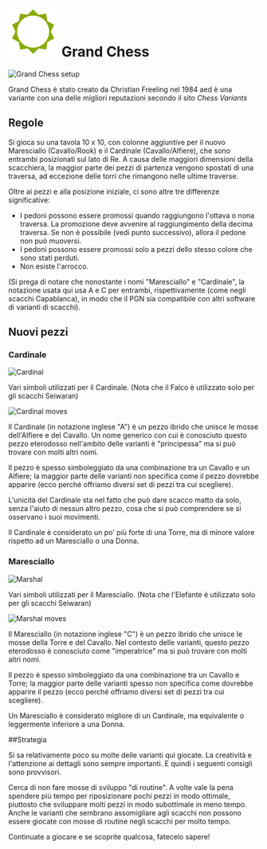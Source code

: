 
# ![Grand](https://github.com/gbtami/pychess-variants/blob/master/static/icons/grand.svg) Grand Chess

![Grand Chess setup](https://github.com/gbtami/pychess-variants/blob/master/static/images/CVariantsGuide/Grand.png)

Grand Chess è stato creato da Christian Freeling nel 1984 aed è una variante con una delle migliori reputazioni secondo il sito *Chess Variants*

## Regole

Si gioca su una tavola 10 x 10, con colonne aggiuntive per il nuovo Maresciallo (Cavallo/Rook) e il Cardinale (Cavallo/Alfiere), che sono entrambi posizionati sul lato di Re. A causa delle maggiori dimensioni della scacchiera, la maggior parte dei pezzi di partenza vengono spostati di una traversa, ad eccezione delle torri che rimangono nelle ultime traverse.

Oltre ai pezzi e alla posizione iniziale, ci sono altre tre differenze significative:

* I pedoni possono essere promossi quando raggiungono l'ottava o nona traversa. La promozione deve avvenire al raggiungimento della decima traversa. Se non è possibile (vedi punto successivo), allora il pedone non può muoversi.
* I pedoni possono essere promossi solo a pezzi dello stesso colore che sono stati perduti.
* Non esiste l'arrocco.

(Si prega di notare che nonostante i nomi "Maresciallo" e "Cardinale", la notazione usata qui usa A e C per entrambi, rispettivamente (come negli scacchi Capablanca), in modo che il PGN sia compatibile con altri software di varianti di scacchi).

## Nuovi pezzi

### Cardinale

![Cardinal](https://github.com/gbtami/pychess-variants/blob/master/static/images/CVariantsGuide/Princesses.png)

Vari simboli utilizzati per il Cardinale. (Nota che il Falco è utilizzato solo per gli scacchi Seiwaran)

![Cardinal moves](https://github.com/gbtami/pychess-variants/blob/master/static/images/CVariantsGuide/Archbishop.png)

Il Cardinale (in notazione inglese "A") è un pezzo ibrido che unisce le mosse dell'Alfiere e del Cavallo. Un nome generico con cui è conosciuto questo pezzo eterodosso nell'ambito delle varianti è "principessa" ma si può trovare con molti altri nomi.

Il pezzo è spesso simboleggiato da una combinazione tra un Cavallo e un Alfiere; la maggior parte delle varianti non specifica come il pezzo dovrebbe apparire (ecco perché offriamo diversi set di pezzi tra cui scegliere).

L'unicità del Cardinale sta nel fatto che può dare scacco matto da solo, senza l'aiuto di nessun altro pezzo, cosa che si può comprendere se si osservano i suoi movimenti.

Il Cardinale è considerato un po' più forte di una Torre, ma di minore valore rispetto ad un Maresciallo o una Donna.

### Maresciallo

![Marshal](https://github.com/gbtami/pychess-variants/blob/master/static/images/CVariantsGuide/Empresses.png)

Vari simboli utilizzati per il Maresciallo. (Nota che l'Elefante è utilizzato solo per gli scacchi Seiwaran)

![Marshal moves](https://github.com/gbtami/pychess-variants/blob/master/static/images/CVariantsGuide/Chancellor.png)

Il Maresciallo (in notazione inglese "C") è un pezzo ibrido che unisce le mosse della Torre e del Cavallo. Nel contesto delle varianti, questo pezzo eterodosso è conosciuto come "imperatrice" ma si può trovare con molti altri nomi.

Il pezzo è spesso simboleggiato da una combinazione tra un Cavallo e Torre; la maggior parte delle varianti spesso non specifica come dovrebbe apparire il pezzo (ecco perché offriamo diversi set di pezzi tra cui scegliere).

Un Maresciallo è considerato migliore di un Cardinale, ma equivalente o leggermente inferiore a una Donna.

##Strategia

Si sa relativamente poco su molte delle varianti qui giocate. La creatività e l'attenzione ai dettagli sono sempre importanti. E quindi i seguenti consigli sono provvisori.

Cerca di non fare mosse di sviluppo "di routine". A volte vale la pena spendere più tempo per riposizionare pochi pezzi in modo ottimale, piuttosto che sviluppare molti pezzi in modo subottimale in meno tempo. Anche le varianti che sembrano assomigliare agli scacchi non possono essere giocate con mosse di routine negli scacchi per molto tempo.

Continuate a giocare e se scoprite qualcosa, fatecelo sapere!
